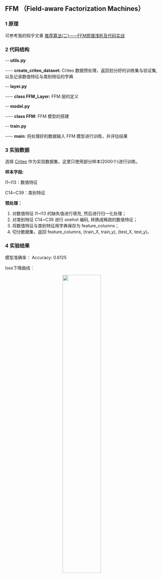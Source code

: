 ## FFM （Field-aware Factorization Machines）

### 1 原理

可参考我的知乎文章 [推荐算法(二)——FFM原理浅析及代码实战](https://zhuanlan.zhihu.com/p/348596108)

### 2 代码结构

-- **utils.py**

---- **create_criteo_dataset:** Criteo 数据预处理，返回划分好的训练集与验证集,以及记录数值特征与类别特征的字典

-- **layer.py**

---- **class FFM_Layer:** FFM 层的定义

-- **model.py**

---- **class FFM:**  FFM 模型的搭建

-- **train.py**

---- **main:** 将处理好的数据输入 FFM 模型进行训练，并评估结果


### 3 实验数据

选择 [Criteo](https://github.com/jc-LeeHub/Recommend-System-TF2.0/blob/master/Data/train.txt) 作为实验数据集，这里只使用部分样本(2000个)进行训练。

**样本字段:**

I1~I13：数值特征

C14~C39：类别特征

**预处理：**
1. 对数值特征 I1~I13 的缺失值进行填充, 然后进行归一化处理；
2. 对类别特征 C14~C39 进行 onehot 编码, 转换成稀疏的数值特征；
3. 将数值特征与类别特征用字典保存为 feature_columns；
3. 切分数据集，返回 feature_columns, (train_X, train_y), (test_X, test_y)。

### 4 实验结果

模型准确率： Accuracy: 0.6125

loss下降曲线：

<div align=center><img src="https://github.com/jc-LeeHub/Recommend-System-tf2.0/blob/master/image/FFM_loss.png" width="50%;" style="float:center"/></div>
